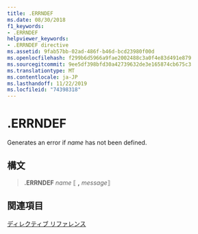 ```yaml
---
title: .ERRNDEF
ms.date: 08/30/2018
f1_keywords:
- .ERRNDEF
helpviewer_keywords:
- .ERRNDEF directive
ms.assetid: 9fab57bb-02ad-486f-b46d-bcd23980f00d
ms.openlocfilehash: f299b6d5966a9fae2002488c3a0f4e83d491e879
ms.sourcegitcommit: 9ee5df398bfd30a42739632de3e165874cb675c3
ms.translationtype: MT
ms.contentlocale: ja-JP
ms.lasthandoff: 11/22/2019
ms.locfileid: "74398318"
---
```

# <a name="errndef"></a>.ERRNDEF

Generates an error if *name* has not been defined.

## <a name="syntax"></a>構文

> **.ERRNDEF** *name* ⟦ __,__ *message*⟧

## <a name="see-also"></a>関連項目

[ディレクティブ リファレンス](../../assembler/masm/directives-reference.md)
